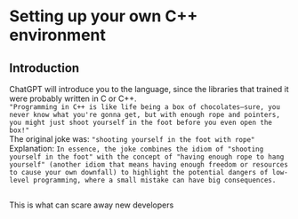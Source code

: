 # Setting up your own C++ environment
## Introduction
ChatGPT will introduce you to the language, since the libraries that trained it were probably written in C or C++. <br/>
``"Programming in C++ is like life being a box of chocolates—sure, you never know what you're gonna get, but with enough rope and pointers, you might just shoot yourself in the foot before you even open the box!"``<br/>
The original joke was:
`"shooting yourself in the foot with rope"`<br>
Explanation:
``In essence, the joke combines the idiom of "shooting yourself in the foot" with the concept of "having enough rope to hang yourself" (another idiom that means having enough freedom or resources to cause your own downfall) to highlight the potential dangers of low-level programming, where a small mistake can have big consequences.``
##
This is what can scare away new developers
